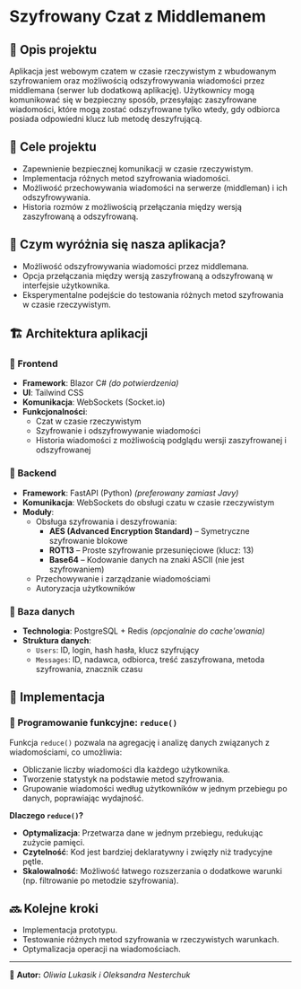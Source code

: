 # Szyfrowany Czat z Middlemanem

## 📌 Opis projektu
Aplikacja jest webowym czatem w czasie rzeczywistym z wbudowanym szyfrowaniem oraz możliwością odszyfrowywania wiadomości przez middlemana (serwer lub dodatkową aplikację). 
Użytkownicy mogą komunikować się w bezpieczny sposób, przesyłając zaszyfrowane wiadomości, które mogą zostać odszyfrowane tylko wtedy, gdy odbiorca posiada odpowiedni klucz lub metodę deszyfrującą.

## 🎯 Cele projektu
- Zapewnienie bezpiecznej komunikacji w czasie rzeczywistym.
- Implementacja różnych metod szyfrowania wiadomości.
- Możliwość przechowywania wiadomości na serwerze (middleman) i ich odszyfrowywania.
- Historia rozmów z możliwością przełączania między wersją zaszyfrowaną a odszyfrowaną.

## 🚀 Czym wyróżnia się nasza aplikacja?
- Możliwość odszyfrowywania wiadomości przez middlemana.
- Opcja przełączania między wersją zaszyfrowaną a odszyfrowaną w interfejsie użytkownika.
- Eksperymentalne podejście do testowania różnych metod szyfrowania w czasie rzeczywistym.

## 🏗 Architektura aplikacji

### 📌 Frontend
- **Framework**: Blazor C# *(do potwierdzenia)*
- **UI**: Tailwind CSS
- **Komunikacja**: WebSockets (Socket.io)
- **Funkcjonalności**:
  - Czat w czasie rzeczywistym
  - Szyfrowanie i odszyfrowywanie wiadomości
  - Historia wiadomości z możliwością podglądu wersji zaszyfrowanej i odszyfrowanej

### 📌 Backend
- **Framework**: FastAPI (Python) *(preferowany zamiast Javy)*
- **Komunikacja**: WebSockets do obsługi czatu w czasie rzeczywistym
- **Moduły**:
  - Obsługa szyfrowania i deszyfrowania:
    - **AES (Advanced Encryption Standard)** – Symetryczne szyfrowanie blokowe
    - **ROT13** – Proste szyfrowanie przesunięciowe (klucz: 13)
    - **Base64** – Kodowanie danych na znaki ASCII (nie jest szyfrowaniem)
  - Przechowywanie i zarządzanie wiadomościami
  - Autoryzacja użytkowników

### 📌 Baza danych
- **Technologia**: PostgreSQL + Redis *(opcjonalnie do cache'owania)*
- **Struktura danych**:
  - `Users`: ID, login, hash hasła, klucz szyfrujący
  - `Messages`: ID, nadawca, odbiorca, treść zaszyfrowana, metoda szyfrowania, znacznik czasu

## 📌 Implementacja
### 🧠 Programowanie funkcyjne: `reduce()`
Funkcja `reduce()` pozwala na agregację i analizę danych związanych z wiadomościami, co umożliwia:
- Obliczanie liczby wiadomości dla każdego użytkownika.
- Tworzenie statystyk na podstawie metod szyfrowania.
- Grupowanie wiadomości według użytkowników w jednym przebiegu po danych, poprawiając wydajność.

**Dlaczego `reduce()`?**
- **Optymalizacja**: Przetwarza dane w jednym przebiegu, redukując zużycie pamięci.
- **Czytelność**: Kod jest bardziej deklaratywny i zwięzły niż tradycyjne pętle.
- **Skalowalność**: Możliwość łatwego rozszerzania o dodatkowe warunki (np. filtrowanie po metodzie szyfrowania).

## 🔜 Kolejne kroki
- Implementacja prototypu.
- Testowanie różnych metod szyfrowania w rzeczywistych warunkach.
- Optymalizacja operacji na wiadomościach.

---
📌 **Autor:** *Oliwia Lukasik i Oleksandra Nesterchuk*
